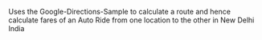 Uses the Google-Directions-Sample to calculate a route and hence calculate fares of an Auto Ride from one location to the other in New Delhi India